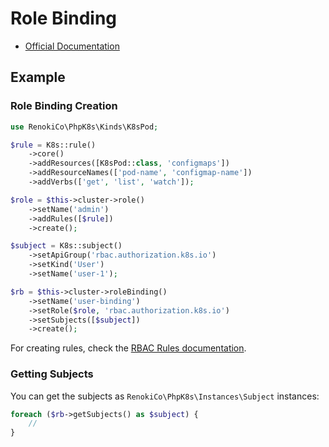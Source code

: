 # Role Binding

- [Official Documentation](https://kubernetes.io/docs/reference/access-authn-authz/rbac/)

## Example

### Role Binding Creation

```php
use RenokiCo\PhpK8s\Kinds\K8sPod;

$rule = K8s::rule()
    ->core()
    ->addResources([K8sPod::class, 'configmaps'])
    ->addResourceNames(['pod-name', 'configmap-name'])
    ->addVerbs(['get', 'list', 'watch']);

$role = $this->cluster->role()
    ->setName('admin')
    ->addRules([$rule])
    ->create();

$subject = K8s::subject()
    ->setApiGroup('rbac.authorization.k8s.io')
    ->setKind('User')
    ->setName('user-1');

$rb = $this->cluster->roleBinding()
    ->setName('user-binding')
    ->setRole($role, 'rbac.authorization.k8s.io')
    ->setSubjects([$subject])
    ->create();
```

For creating rules, check the [RBAC Rules documentation](../instances/Rules.md).

### Getting Subjects

You can get the subjects as `RenokiCo\PhpK8s\Instances\Subject` instances:

```php
foreach ($rb->getSubjects() as $subject) {
    //
}
```
